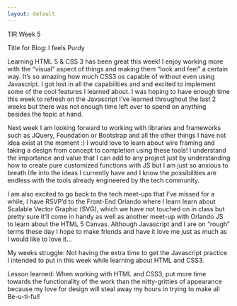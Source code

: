 ```yaml
---
layout: default
---
```


TIR Week 5

Title for Blog: I feels Purdy

Learning HTML 5 & CSS 3 has been great this week! I enjoy working more with the “visual” aspect of things and making them “look and feel” a certain way. It’s so amazing how much CSS3 os capable of without even using Javascript. I got lost in all the capabilities and and excited to implement some of the cool features I learned about. I was hoping to have enough time this week to refresh on the Javascript I’ve learned throughout the last 2 weeks but there was not enough time left over to spend on anything besides the topic at hand.

Next week I am looking forward to working with libraries and frameworks such as JQuery, Foundation or Bootstrap and all the other things I have not idea exist at the moment :)
I would love to learn about wire framing and taking a design from concept to completion using these tools! I understand the importance and value that I can add to any project just by understanding how to create pure customized functions with JS but I am just so anxious to breath life into the ideas I currently have and I know the possibilities are endless with the tools already engineered by the tech community.

I am also excited to go back to the tech meet-ups that I’ve missed for a while, I have RSVP’d to the Front-End Orlando where I learn learn about Scalable Vector Graphic (SVG), which we have not touched on in class but pretty sure it’ll come in handy as well as another meet-up with Orlando JS to learn about the HTML 5 Canvas. Although Javascript and I are on “rough” terms these day I hope to make friends and have it love me just as much as I would like to love it...

My weeks struggle: Not having the extra time to get the Javascript practice I intended to put in this week while learning about HTML and CSS3.

Lesson learned: When working with HTML and CSS3, put more time towards the functionality of the work than the nitty-gritties of appearance because my love for design will steal away my hours in trying to make all Be-u-ti-ful!